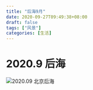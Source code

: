 ```yaml
---
title: "后海9月"
date: 2020-09-27T09:49:38+08:00
draft: false
tags: ["风景"]
categories: [生活]
---
```


# 2020.9 后海

![2020.09 北京后海](https://user-images.githubusercontent.com/4570641/94353694-9b006e80-00a6-11eb-99f3-84757b7e24fa.jpg)